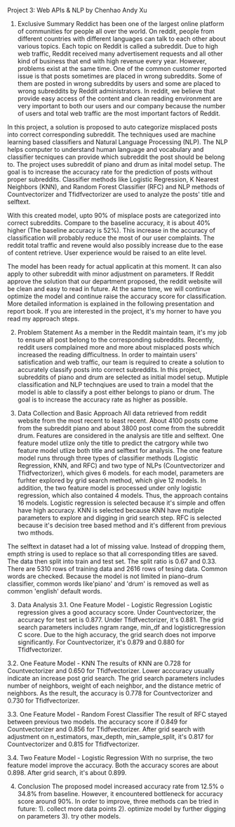 Project 3: Web APIs & NLP 
                         by Chenhao Andy Xu
                         
1. Exclusive Summary
Reddict has been one of the largest online platform of communities for people all over the world. On reddit, people from different countries with different languages can talk to each other about various topics. Each topic on Reddit is called a subreddit. Due to high web traffic, Reddit received many advertisement requests and all other kind of business that end with high revenue every year. However, problems exist at the same time. One of the common customer reported issue is that posts sometimes are placed in wrong subreddits. Some of them are posted in wrong subreddits by users and some are placed to wrong subreddits by Reddit administrators. In reddit, we believe that provide easy access of the content and clean reading environment are very important to both our users and our company because the number of users and total web traffic are the most important factors of Reddit. 

In this project, a solution is proposed to auto categorize misplaced posts into correct corresponding subreddit. The techniques used are machine learning based classifiers and Natural Language Processing (NLP). The NLP helps computer to understand human language and vocabulary and classifier tecniques can provide which subreddit the post should be belong to. The project uses subreddit of piano and drum as inital model setup. The goal is to increase the accuracy rate for the prediction of posts without proper subreddits. Classifier methods like Logistic Regression, K Nearest Neighbors (KNN), and Random Forest Classifier (RFC) and NLP methods of Countvectorizer and Tfidfvectorizer are used to analyze the posts' title and selftext. 

With this created model, upto 90% of misplace posts are categorized into correct subreddits. Compare to the baseline accuracy, it is about 40% higher (The baseline accuracy is 52%). This increase in the accuracy of classification will probably reduce the most of our user complaints. The reddit total traffic and revene would also possibly increase due to the ease of content retrieve. User experience would be raised to an elite level. 

The model has been ready for actual applicatin at this moment. It can also apply to other subreddit with minor adjustment on parameters. If Reddit approve the solution that our department proposed, the reddit website will be clean and easy to read in future. At the same time, we will continue optimize the model and continue raise the accuracy score for classification. More detailed information is explained in the following presentation and report book. If you are interested in the project, it's my horner to have you read my approach steps. 

2. Problem Statement
As a member in the Reddit maintain team, it's my job to ensure all post belong to the corresponding subreddits. Recently, reddit users complained more and more about misplaced posts which increased the reading difficultness. In order to maintain users' satisfication and web traffic, our team is required to create a solution to accurately classify posts into correct subreddits. 
In this project, subreddits of piano and drum are selected as initial model setup. Mutiple classification and NLP technqiues are used to train a model that the model is able to classify a post either belongs to piano or drum. The goal is to increase the accuracy rate as higher as possible. 

2. Data Collection and Basic Approach
All data retrieved from reddit website from the most recent to least recent. About 4100 posts come from the subreddit piano and about 3800 post come from the subreddit drum. Features are considered in the analysis are title and selftext. One feature model utlize only the title to predict the catrgory while two feature model utlize both title and selftext for analysis. The one feature model runs through three types of classifier methods (Logistic Regression, KNN, and RFC) and two type of NLPs (Countvectorizer and Tfidfvectorizer), which gives 6 models. for each model, parameters are furhter explored by grid search method, which give 12 models. In addition, the two feature model is processed under only logistic regression, which also contained 4 models. Thus, the approach contains 16 models. 
Logistic regression is selected because it's simple and offen have high accuracy. KNN is selected because KNN have mutiple parameters to explore and digging in grid search step. RFC is selected because it's decision tree based method and it's different from previous two mthods. 

The selftext in dataset had a lot of missing value. Instead of dropping them, empth string is used to replace so that all corresponding titles are saved. The data then split into train and test set. The split ratio is 0.67 and 0.33. There are 5310 rows of training data and 2616 rows of tesing data. Common words are checked. Because the model is not limited in piano-drum classifier, common words like'piano' and 'drum' is removed as well as common 'english' default words. 

3. Data Analysis
3.1. One Feature Model - Logistic Regression
Logistic regression gives a good accuracy score. Under Countvectorizer, the accuracy for test set is 0.877. Under Tfidfvectorizer, it's 0.881. The grid search parameters includes ngram range, min_df and logisticregression C score. Due to the high accuracy, the grid search does not imporve significantly. For Countvectorizer, it's 0.879 and 0.880 for Tfidfvectorizer. 

3.2. One Feature Model - KNN
The results of KNN are 0.728 for Countvectorizer and 0.650 for Tfidfvectorizer. Lower acccuracy usually indicate an increase post grid search. The grid search parameters includes number of neighbors, weight of each neighbor, and the distance metric of neighbors. As the result, the accuracy is 0.778 for Countvectorizer and 0.730 for Tfidfvectorizer. 

3.3. One Feature Model - Random Forest Classifier
The result of RFC stayed between previous two models. the accuracy score if 0.849 for Countvectorizer and 0.856 for Tfidfvectorizer. After grid search with adjustment on n_estimators, max_depth, min_sample_split, it's 0.817 for Countvectorizer and 0.815 for Tfidfvectorizer. 

3.4. Two Feature Model - Logistic Regression
With no surprise, the two feature model improve the accuracy. Both the accuracy scores are about 0.898. After grid search, it's about 0.899. 

4. Conclusion
The proposed model increased accuracy rate from 12.5% o 34.8% from baseline. However, it encountered bottleneck for accuracy score around 90%. In order to improve, three methods can be tried in future:
1). collect more data points
2). optimize model by further digging on parameters
3). try other models. 